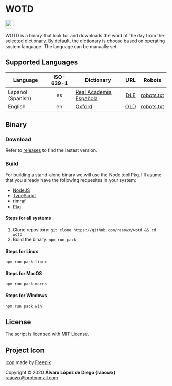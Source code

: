 # WOTD

<img
src="./wotd.png" width="25">

WOTD is a binary that look for and downloads the word of the day from the selected dictionary. By
default, the dictionary is choose based on operating system language. The language can be manually
set.

## Supported Languages

Language|ISO-639-1|Dictionary|URL|Robots
-|:-:|-|:-:|:-:
Español (Spanish)|es|[Real Academia Española](https://www.rae.es)|[DLE](https://dle.rae.es)|[robots.txt](https://dle.rae.es/robots.txt)  
English|en|[Oxford](https://global.oup.com)|[OLD](https://www.oxfordlearnersdictionaries.com)|[robots.txt](https://www.oxfordlearnersdictionaries.com/robots.txt)

## Binary

### Download

Refer to [releases](https://github.com/raaowx/wotd/releases) to find the lastest version.

### Build

For building a stand-alone binary we will use the Node tool Pkg. I'll asume that you already have the following requesites in your system:

* [NodeJS](https://nodejs.org)
* [TypeScript](https://www.typescriptlang.org)
* [rimraf](https://github.com/isaacs/rimraf)
* [Pkg](https://github.com/zeit/pkg)

#### Steps for all systems

1. Clone repository: `git clone https://github.com/raaowx/wotd && cd wotd`
2. Build the binary: `npm run pack`

#### Steps for Linux

`npm run pack:linux`

#### Steps for MacOS

`npm run pack:macos`

#### Steps for Windows

`npm run pack:win`

## License

The script is licensed with MIT License.

## Project Icon

[Icon](https://www.flaticon.com/free-icon/profanity_1686501) made by [Freepik](https://www.flaticon.com/authors/freepik)

Copyright © 2020 **Álvaro López de Diego {raaowx}** <raaowx@protonmail.com>
